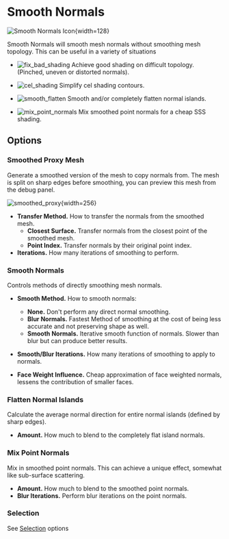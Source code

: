 # Smooth Normals

![Smooth Normals Icon](../assets/icons/smooth_normals_1.png){width=128}

Smooth Normals will smooth mesh normals without smoothing mesh topology. This can be useful in a variety of situations

<div class="grid cards" markdown>

- ![fix_bad_shading](../assets/smooth/fix%20bad_shading.gif)
    Achieve good shading on difficult topology. (Pinched, uneven or distorted normals).

- ![cel_shading](../assets/smooth/cel_contour.gif)
    Simplify cel shading contours.

- ![smooth_flatten](../assets/smooth/smooth_flatten.gif)
    Smooth and/or completely flatten normal islands.

- ![mix_point_normals](../assets/smooth/mix_point_normals.gif)
    Mix smoothed point normals for a cheap SSS shading.
</div>

## Options

### Smoothed Proxy Mesh
Generate a smoothed version of the mesh to copy normals from. The mesh is split on sharp edges before smoothing, you can preview this mesh from the debug panel.

![smoothed_proxy](../assets/smooth/smoothed_proxy.gif){width=256}

- **Transfer Method.** How to transfer the normals from the smoothed mesh.
    - **Closest Surface.** Transfer normals from the closest point of the smoothed mesh.
    - **Point Index.** Transfer normals by their original point index.
- **Iterations.** How many iterations of smoothing to perform.

### Smooth Normals
Controls methods of directly smoothing mesh normals.

- **Smooth Method.** How to smooth normals:
    - **None.** Don't perform any direct normal smoothing.
    - **Blur Normals.** Fastest Method of smoothing at the cost of being less accurate and not preserving shape as well.
    - **Smooth Normals.** Iterative smooth function of normals. Slower than blur but can produce better results.

- **Smooth/Blur Iterations.** How many iterations of smoothing to apply to normals.
- **Face Weight Influence.** Cheap approximation of face weighted normals, lessens the contribution of smaller faces.

### Flatten Normal Islands
Calculate the average normal direction for entire normal islands (defined by sharp edges).

- **Amount.** How much to blend to the completely flat island normals.

### Mix Point Normals
Mix in smoothed point normals. This can achieve a unique effect, somewhat like sub-surface scattering.

- **Amount.** How much to blend to the smoothed point normals.
- **Blur Iterations.** Perform blur iterations on the point normals.

### Selection
See [Selection](../common_settings.md#selection) options

